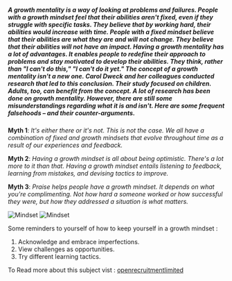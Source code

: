 <h5>A growth mentality is a way of looking at problems and failures. People with a growth mindset feel that their abilities aren't fixed, even if they struggle with specific tasks. They believe that by working hard, their abilities would increase with time.
People with a fixed mindset believe that their abilities are what they are and will not change. They believe that their abilities will not have an impact.
Having a growth mentality has a lot of advantages. It enables people to redefine their approach to problems and stay motivated to develop their abilities. They think, rather than "I can't do this," "I can't do it yet."
The concept of a growth mentality isn't a new one. Carol Dweck and her colleagues conducted research that led to this conclusion. Their study focused on children. Adults, too, can benefit from the concept.
A lot of research has been done on growth mentality. However, there are still some misunderstandings regarding what it is and isn't. Here are some frequent falsehoods – and their counter-arguments.</h5>

__Myth 1__: *It's either there or it's not. This is not the case. We all have a combination of fixed and growth mindsets that evolve throughout time as a result of our experiences and feedback.*

__Myth 2__: *Having a growth mindset is all about being optimistic. There's a lot more to it than that. Having a growth mindset entails listening to feedback, learning from mistakes, and devising tactics to improve.*

__Myth 3__: *Praise helps people have a growth mindset. It depends on what you're complimenting. Not how hard a someone worked or how successful they were, but how they addressed a situation is what matters.*

![Mindset](https://lirp.cdn-website.com/069d5d93/dms3rep/multi/opt/fixed-960w.png)
![Mindset](https://static.vecteezy.com/system/resources/previews/001/225/333/non_2x/growth-mindset-and-fixed-mindset-concept-vector.jpg)

 Some reminders to yourself of how to keep yourself in a growth mindset :
 1. Acknowledge and embrace imperfections.
 2. View challenges as opportunities.
 3. Try different learning tactics.

To Read more about this subject vist : [openrecruitmentlimited](https://www.openrecruitmentlimited.co.uk/fixed-mindset-v-growth-mindset)
